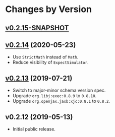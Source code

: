 # Changes by Version

## [v0.2.15-SNAPSHOT](https://github.com/openjax/expect/compare/203ae396f931115c101e97b11e872c8cf537e4e7..HEAD)

## [v0.2.14](https://github.com/openjax/expect/compare/f8e6c739e57e61530988aff98da54e11bbe1520f..203ae396f931115c101e97b11e872c8cf537e4e7) (2020-05-23)
* Use `StrictMath` instead of `Math`.
* Reduce visibility of `ExpectSimulator`.

## [v0.2.13](https://github.com/openjax/expect/compare/5743775fda421340ef2036294403c5ffcbde785d..f8e6c739e57e61530988aff98da54e11bbe1520f) (2019-07-21)
* Switch to major-minor schema version spec.
* Upgrade `org.libj:exec:0.8.9` to `0.8.10`.
* Upgrade `org.openjax.jaxb:xjc:0.8.1` to `0.8.2`.

## v0.2.12 (2019-05-13)
* Initial public release.